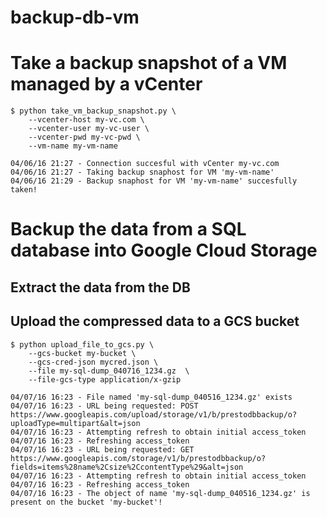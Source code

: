 # backup-db-vm

# Take a backup snapshot of a VM managed by a vCenter
````
$ python take_vm_backup_snapshot.py \
    --vcenter-host my-vc.com \
    --vcenter-user my-vc-user \
    --vcenter-pwd my-vc-pwd \
    --vm-name my-vm-name
    
04/06/16 21:27 - Connection succesful with vCenter my-vc.com
04/06/16 21:27 - Taking backup snaphost for VM 'my-vm-name'
04/06/16 21:29 - Backup snaphost for VM 'my-vm-name' succesfully taken!
````

# Backup the data from a SQL database into Google Cloud Storage
## Extract the data from the DB

## Upload the compressed data to a GCS bucket
````
$ python upload_file_to_gcs.py \
    --gcs-bucket my-bucket \
    --gcs-cred-json mycred.json \
    --file my-sql-dump_040716_1234.gz  \
    --file-gcs-type application/x-gzip
    
04/07/16 16:23 - File named 'my-sql-dump_040516_1234.gz' exists
04/07/16 16:23 - URL being requested: POST https://www.googleapis.com/upload/storage/v1/b/prestodbbackup/o?uploadType=multipart&alt=json
04/07/16 16:23 - Attempting refresh to obtain initial access_token
04/07/16 16:23 - Refreshing access_token
04/07/16 16:23 - URL being requested: GET https://www.googleapis.com/storage/v1/b/prestodbbackup/o?fields=items%28name%2Csize%2CcontentType%29&alt=json
04/07/16 16:23 - Attempting refresh to obtain initial access_token
04/07/16 16:23 - Refreshing access_token
04/07/16 16:23 - The object of name 'my-sql-dump_040516_1234.gz' is present on the bucket 'my-bucket'!
````
